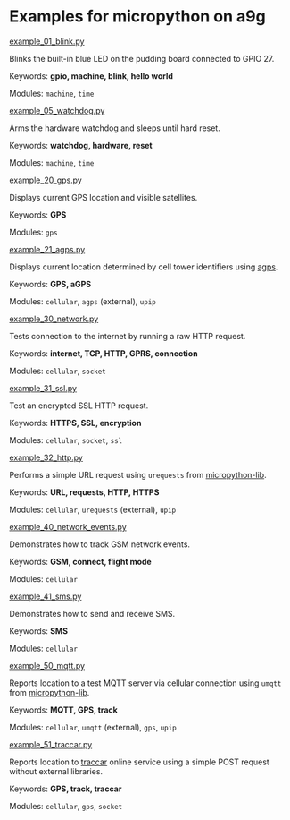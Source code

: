 Examples for micropython on a9g
===============================

[example_01_blink.py](example_01_blink.py)

Blinks the built-in blue LED on the pudding board connected to GPIO 27.

Keywords: **gpio, machine, blink, hello world**

Modules: `machine`, `time`

[example_05_watchdog.py](example_05_watchdog.py)

Arms the hardware watchdog and sleeps until hard reset.

Keywords: **watchdog, hardware, reset**

Modules: `machine`, `time`

[example_20_gps.py](example_20_gps.py)

Displays current GPS location and visible satellites.

Keywords: **GPS**

Modules: `gps`

[example_21_agps.py](example_21_agps.py)

Displays current location determined by cell tower identifiers using [agps](https://github.com/pulkin/mpy-agps).

Keywords: **GPS, aGPS**

Modules: `cellular`, `agps` (external), `upip`

[example_30_network.py](example_30_network.py)

Tests connection to the internet by running a raw HTTP request.

Keywords: **internet, TCP, HTTP, GPRS, connection**

Modules: `cellular`, `socket`

[example_31_ssl.py](example_31_ssl.py)

Test an encrypted SSL HTTP request.

Keywords: **HTTPS, SSL, encryption**

Modules: `cellular`, `socket`, `ssl`

[example_32_http.py](example_32_http.py)

Performs a simple URL request using `urequests` from [micropython-lib](https://github.com/micropython/micropython-lib).

Keywords: **URL, requests, HTTP, HTTPS**

Modules: `cellular`, `urequests` (external), `upip`

[example_40_network_events.py](example_40_network_events.py)

Demonstrates how to track GSM network events.

Keywords: **GSM, connect, flight mode**

Modules: `cellular`

[example_41_sms.py](example_41_sms.py)

Demonstrates how to send and receive SMS.

Keywords: **SMS**

Modules: `cellular`

[example_50_mqtt.py](example_50_mqtt.py)

Reports location to a test MQTT server via cellular connection using `umqtt` from [micropython-lib](https://github.com/micropython/micropython-lib).

Keywords: **MQTT, GPS, track**

Modules: `cellular`, `umqtt` (external), `gps`, `upip`

[example_51_traccar.py](example_51_traccar.py)

Reports location to [traccar](https://www.traccar.org/) online service using a simple POST request without external libraries.

Keywords: **GPS, track, traccar**

Modules: `cellular`, `gps`, `socket`

